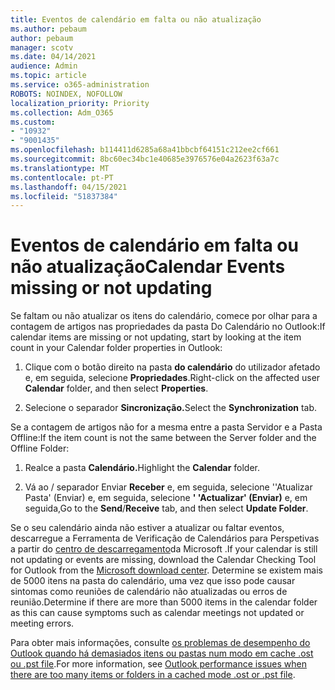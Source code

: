 ```yaml
---
title: Eventos de calendário em falta ou não atualização
ms.author: pebaum
author: pebaum
manager: scotv
ms.date: 04/14/2021
audience: Admin
ms.topic: article
ms.service: o365-administration
ROBOTS: NOINDEX, NOFOLLOW
localization_priority: Priority
ms.collection: Adm_O365
ms.custom:
- "10932"
- "9001435"
ms.openlocfilehash: b114411d6285a68a41bbcbf64151c212ee2cf661
ms.sourcegitcommit: 8bc60ec34bc1e40685e3976576e04a2623f63a7c
ms.translationtype: MT
ms.contentlocale: pt-PT
ms.lasthandoff: 04/15/2021
ms.locfileid: "51837384"
---
```

# <a name="calendar-events-missing-or-not-updating"></a><span data-ttu-id="a804a-102">Eventos de calendário em falta ou não atualização</span><span class="sxs-lookup"><span data-stu-id="a804a-102">Calendar Events missing or not updating</span></span>

<span data-ttu-id="a804a-103">Se faltam ou não atualizar os itens do calendário, comece por olhar para a contagem de artigos nas propriedades da pasta Do Calendário no Outlook:</span><span class="sxs-lookup"><span data-stu-id="a804a-103">If calendar items are missing or not updating, start by looking at the item count in your Calendar folder properties in Outlook:</span></span> 

1. <span data-ttu-id="a804a-104">Clique com o botão direito na pasta **do calendário** do utilizador afetado e, em seguida, selecione **Propriedades**.</span><span class="sxs-lookup"><span data-stu-id="a804a-104">Right-click on the affected user **Calendar** folder, and then select **Properties**.</span></span>

1. <span data-ttu-id="a804a-105">Selecione o separador **Sincronização.**</span><span class="sxs-lookup"><span data-stu-id="a804a-105">Select the **Synchronization** tab.</span></span>

<span data-ttu-id="a804a-106">Se a contagem de artigos não for a mesma entre a pasta Servidor e a Pasta Offline:</span><span class="sxs-lookup"><span data-stu-id="a804a-106">If the item count is not the same between the Server folder and the Offline Folder:</span></span>

1.  <span data-ttu-id="a804a-107">Realce a pasta **Calendário.**</span><span class="sxs-lookup"><span data-stu-id="a804a-107">Highlight the **Calendar** folder.</span></span>

1.  <span data-ttu-id="a804a-108">Vá ao  / separador Enviar **Receber** e, em seguida, selecione ''Atualizar Pasta' (Enviar) e, em seguida, selecione **' 'Actualizar' (Enviar)** e, em seguida,</span><span class="sxs-lookup"><span data-stu-id="a804a-108">Go to the **Send**/**Receive** tab, and then select **Update Folder**.</span></span>

<span data-ttu-id="a804a-109">Se o seu calendário ainda não estiver a atualizar ou faltar eventos, descarregue a Ferramenta de Verificação de Calendários para Perspetivas a partir do [centro de descarregamento](https://www.microsoft.com/download/details.aspx?id=28786)da Microsoft .</span><span class="sxs-lookup"><span data-stu-id="a804a-109">If your calendar is still not updating or events are missing, download the Calendar Checking Tool for Outlook from the [Microsoft download center](https://www.microsoft.com/download/details.aspx?id=28786).</span></span> <span data-ttu-id="a804a-110">Determine se existem mais de 5000 itens na pasta do calendário, uma vez que isso pode causar sintomas como reuniões de calendário não atualizadas ou erros de reunião.</span><span class="sxs-lookup"><span data-stu-id="a804a-110">Determine if there are more than 5000 items in the calendar folder as this can cause symptoms such as calendar meetings not updated or meeting errors.</span></span> 

<span data-ttu-id="a804a-111">Para obter mais informações, consulte [os problemas de desempenho do Outlook quando há demasiados itens ou pastas num modo em cache .ost ou .pst file](https://docs.microsoft.com/outlook/troubleshoot/performance/performance-issues-if-too-many-items-or-folders).</span><span class="sxs-lookup"><span data-stu-id="a804a-111">For more information, see [Outlook performance issues when there are too many items or folders in a cached mode .ost or .pst file](https://docs.microsoft.com/outlook/troubleshoot/performance/performance-issues-if-too-many-items-or-folders).</span></span>